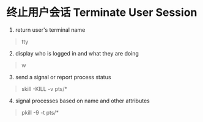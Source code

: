 终止用户会话 Terminate User Session
====================================
1. return user's terminal name


> tty 


2. display who is logged in and what they are doing


> w 


3. send a signal or report process status


> skill -KILL -v pts/\* 


4. signal processes based on name and other attributes


> pkill -9 -t pts/\*


